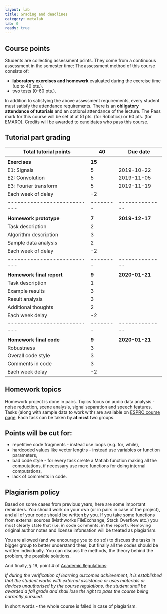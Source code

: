 ```yaml
---
layout: lab
title: Grading and deadlines
category: metalab
lab: 0
ready: true
---
```


## Course points

Students are collecting assessment points. They come from a continuous assessment in the semester time:
The assessment method of this course consists of: 

   * **laboratory exercises and homework** evaluated during the exercise time (up to 40 pts.), 
   * two tests (0-60 pts.). 

In addition to satisfying the above assessment requirements, every student must satisfy the attendance requirements. 
There is an **obligatory attendance of tutorials** and an optional attendance of the lecture. 
The Pass mark for this course will be set at at 51 pts. (for Robotics) or 60 pts. (for EMARO). 
Credits will be awarded to candidates who pass this course.

## Tutorial part grading

| **Total tutorial points** | **40** | **Due date** |
|---------------------------|--------|--------------|
|                           |        |              | 
| **Exercises**             | **15** |              |
| E1: Signals               | 5      | 2019-10-22   |
| E2: Convolution           | 5      | 2019-11-05   |
| E3: Fourier transform     | 5      | 2019-11-19   |
| Each week of delay        | -2     |              |
|---------------------------|--------|--------------|
|                           |        |              | 
| **Homework prototype**    | **7**  |**2019-12-17**|
| Task description          | 2      |              |
| Algorithm description     | 3      |              |
| Sample data analysis      | 2      |              |
| Each week of delay        | -2     |              |
|---------------------------|--------|--------------|
|                           |        |              | 
| **Homework final report** | **9**  |**2020-01-21**|
| Task description          | 1      |              |
| Example results           | 3      |              |
| Result analysis           | 3      |              |
| Additional thoughts       | 2      |              |
| Each week delay           | -2     |              |
|---------------------------|--------|--------------|
|                           |        |              |
| **Homework final code**   | **9**  |**2020-01-21**|
| Robustness                | 3      |              |
| Overall code style        | 3      |              |
| Comments in code          | 3      |              |
| Each week delay           | -2     |              |

## Homework topics

Homework project is done in pairs. Topics focus on audio data analysis - noise reduction,
scene analysis, signal separation and speech features. Tasks (along with sample data
to work with) are available on  [ESPRO course page](https://studia3.elka.pw.edu.pl/file/19Z/103A-ARxxx-MSA-ESPRO/priv/).
Each task can be taken by **at most** two groups.  

## Points will be cut for:

   * repetitive code fragments - instead use loops (e.g. for, while),
   * hardcoded values like vector lengths - instead use variables or function parameters,
   * bad code style - for every task create a Matlab function making all the computations, if necessary use more functions for doing internal computations,
   * lack of comments in code.

## Plagiarism policy

Based on some cases from previous years, here are some important reminders.
You should work on your own (or in pairs in case of the project), and all of your 
code should be written by you. If you take some functions from external sources
(Mathworks FileExchange, Stack Overflow etc.) you must clearly state that
(i.e. in code comments, in the report). Removing original author notes 
and license information will be treated as plagiarism. 

You are allowed (and we encourage you to do so!) to discuss the tasks 
in bigger group to better understand them, but finally all the codes
should be written individually. You can discuss the methods, the theory
behind the problem, the possible solutions. 

And finally, § 19, point 4 of [Academic Regulations](https://www.pw.edu.pl/engpw/Academics/Academic-Regulations):

*If during the verification of learning outcomes achievement, it is established that the
student works with external assistance or uses materials or devices unauthorised by the
course regulations, the student shall be awarded a fail grade and shall lose the right to
pass the course being currently pursued.*

In short words - the whole course is failed in case of plagiarism.
